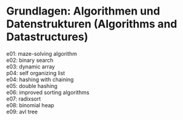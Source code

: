# Grundlagen: Algorithmen und Datenstrukturen (Algorithms and Datastructures)
e01: maze-solving algorithm <br>
e02: binary search <br>
e03: dynamic array <br>
p04: self organizing list <br>
e04: hashing with chaining <br>
e05: double hashing <br>
e06: improved sorting algorithms <br>
e07: radixsort <br>
e08: binomial heap <br>
e09: avl tree
